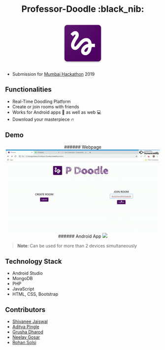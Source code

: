 <div align="center">
	<h1>Professor-Doodle :black_nib:</h1>
  <img src="icon.png" height="150" width="150">
</div>


* Submission for [Mumbai Hackathon](https://github.com/MumbaiHackathon/) 2019

## Functionalities
* Real-Time Doodling Platform
* Create or join rooms with friends
* Works for Android apps :iphone: as well as web :computer: 
* Download your masterpiece :fire:

## Demo
<div align="center">
###### Webpage 
  <img src="website.gif" width="500px">
###### Android App
  <img src="mobile.gif" width="200px">
</div>

> <b>Note</b>: Can be used for more than 2 devices simultaneously 

## Technology Stack
* Android Studio
* MongoDB 
* PHP
* JavaScript
* HTML, CSS, Bootstrap

## Contributors
* [Shivanee Jaiswal](https://www.github.com/shivaneej)
* [Aditya Pingle](https://www.github.com/10aditya)
* [Grusha Dharod](https://www.github.com/grushad)
* [Neelay Gosar](https://www.github.com/neelaygosar)
* [Rohan Solsi](https://www.github.com/rohansolsi)
